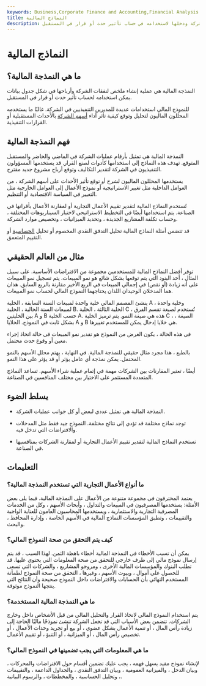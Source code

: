 ```yaml
---
keywords: Business,Corporate Finance and Accounting,Financial Analysis
title: النماذج المالية
description: تتضمن النمذجة المالية إنشاء جدول بيانات لتكاليف الشركة ودخلها لاستخدامه في حساب تأثير حدث أو قرار في المستقبل.
---
```


# النماذج المالية
## ما هي النمذجة المالية؟

النمذجة المالية هي عملية إنشاء ملخص لنفقات الشركة وأرباحها في شكل جدول بيانات يمكن استخدامه لحساب تأثير حدث أو قرار في المستقبل.

للنموذج المالي استخدامات عديدة للمديرين التنفيذيين في الشركة. غالبًا ما يستخدمه المحللون الماليون لتحليل وتوقع كيفية تأثر أداء [أسهم الشركة](/stockmarket) بالأحداث المستقبلية أو القرارات التنفيذية.

## فهم النمذجة المالية

النمذجة المالية هي تمثيل بأرقام عمليات الشركة في الماضي والحاضر والمستقبل المتوقع. تهدف هذه النماذج إلى استخدامها كأدوات لصنع القرار. قد يستخدمها المسؤولون التنفيذيون في الشركة لتقدير التكاليف وتوقع أرباح مشروع جديد مقترح.

يستخدمها المحللون الماليون لشرح أو توقع تأثير الأحداث على أسهم الشركة ، من العوامل الداخلية مثل تغيير الاستراتيجية أو نموذج الأعمال إلى العوامل الخارجية مثل التغيير في السياسة الاقتصادية أو التنظيم.

تُستخدم النماذج المالية لتقدير تقييم الأعمال التجارية أو لمقارنة الأعمال بأقرانها في الصناعة. يتم استخدامها أيضًا في التخطيط الاستراتيجي لاختبار السيناريوهات المختلفة ، وحساب تكلفة المشاريع الجديدة ، وتحديد الميزانيات ، وتخصيص موارد الشركة.

قد تتضمن أمثلة النماذج المالية تحليل التدفق النقدي المخصوم أو تحليل [الحساسية](/sensitivityanalysis) أو التقييم المتعمق.

## مثال من العالم الحقيقي

توفر أفضل النماذج المالية للمستخدمين مجموعة من الافتراضات الأساسية. على سبيل المثال ، أحد البنود التي يتم توقعها بشكل شائع هو نمو المبيعات. يتم تسجيل نمو المبيعات على أنه زيادة (أو نقص) في إجمالي المبيعات في الربع الأخير مقارنة بالربع السابق. هذان هما المدخلان الوحيدان اللذان يحتاجهما النموذج المالي لحساب نمو المبيعات.

ينشئ المصمم المالي خلية واحدة لمبيعات السنة السابقة ، الخلية A ، وخلية واحدة لمبيعات السنة الحالية ، الخلية B. الخلية الثالثة ، الخلية C ، تُستخدم لصيغة تقسم الفرق بين الخليتين A و B حسب الخلية A. هذه هي صيغة النمو. يتم ترميز الخلية C ، الصيغة ، بشكل ثابت في النموذج. الخلايا A و B هي خلايا إدخال يمكن للمستخدم تغييرها.

في هذه الحالة ، يكون الغرض من النموذج هو تقدير نمو المبيعات في حالة اتخاذ إجراء معين أو وقوع حدث محتمل.

بالطبع ، هذا مجرد مثال حقيقي للنمذجة المالية. في النهاية ، يهتم محلل الأسهم بالنمو المحتمل. يمكن نمذجة أي عامل يؤثر أو قد يؤثر على هذا النمو.

أيضًا ، تعتبر المقارنات بين الشركات مهمة في إتمام عملية شراء الأسهم. تساعد النماذج المتعددة المستثمر على الاختيار بين مختلف المنافسين في الصناعة.

## يسلط الضوء

- النمذجة المالية هي تمثيل عددي لبعض أو كل جوانب عمليات الشركة.

- توجد نماذج مختلفة قد تؤدي إلى نتائج مختلفة. النموذج جيد فقط مثل المدخلات والافتراضات التي تدخل فيه.

- تستخدم النماذج المالية لتقدير تقييم الأعمال التجارية أو لمقارنة الشركات بمنافسيها في الصناعة.

## التعليمات

### ما أنواع الأعمال التجارية التي تستخدم النمذجة المالية؟

يعتمد المحترفون في مجموعة متنوعة من الأعمال على النمذجة المالية. فيما يلي بعض الأمثلة: يستخدمها المصرفيون في المبيعات والتداول ، وأبحاث الأسهم ، وكل من الخدمات المصرفية التجارية والاستثمارية ، ويستخدمها المحاسبون العامون للعناية الواجبة والتقييمات ، وتطبق المؤسسات النماذج المالية في الأسهم الخاصة ، وإدارة المحافظ ، والبحث.

### كيف يتم التحقق من صحة النموذج المالي؟

يمكن أن تسبب الأخطاء في النمذجة المالية أخطاء باهظة الثمن. لهذا السبب ، قد يتم إرسال نموذج مالي إلى طرف خارجي للتحقق من صحة المعلومات التي يحتوي عليها. قد تطلب البنوك والمؤسسات المالية الأخرى ، ومروجو المشاريع ، والشركات التي تسعى للحصول على أموال ، وبيوت الأسهم ، وغيرها ، التحقق من صحة النموذج لطمأنة المستخدم النهائي بأن الحسابات والافتراضات داخل النموذج صحيحة وأن النتائج التي ينتجها النموذج موثوقة.

### ما هي النمذجة المالية المستخدمة؟

يتم استخدام النموذج المالي لاتخاذ القرار والتحليل المالي من قبل الأشخاص داخل وخارج الشركات. تتضمن بعض الأسباب التي قد تجعل الشركة تنشئ نموذجًا ماليًا الحاجة إلى زيادة رأس المال ، أو تنمية الأعمال بشكل عضوي ، أو بيع أو تجريد وحدات الأعمال ، أو تخصيص رأس المال ، أو الميزانية ، أو التنبؤ ، أو تقييم الأعمال.

### ما هي المعلومات التي يجب تضمينها في النموذج المالي؟

لإنشاء نموذج مفيد يسهل فهمه ، يجب عليك تضمين أقسام حول الافتراضات والمحركات ، وبيان الدخل ، والميزانية العمومية ، وبيان التدفق النقدي ، والجداول الداعمة ، والتقييمات ، وتحليل الحساسية ، والمخططات ، والرسوم البيانية.

